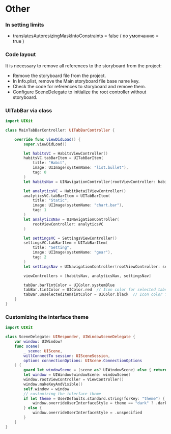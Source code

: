 # Other
### In setting limits
- translatesAutoresizingMaskIntoConstraints = false ( по умолчанию = true ) 

### Code layout 
It is necessary to remove all references to the storyboard from the project:
- Remove the storyboard file from the project.
- In Info.plist, remove the Main storyboard file base name key.
- Check the code for references to storyboard and remove them.
- Configure SceneDelegate to initialize the root controller without storyboard.

### UITabBar via class
<!-- This is an example - don't do it this way, but do it through separate classes.  -->
```swift
import UIKit 

class MainTabBarController: UITabBarController {

    override func viewDidLoad() {
        super.viewDidLoad()

        let habitsVC = HabitsViewController()
        habitsVC.tabBarItem = UITabBarItem(
            title: "Habit",
            image: UIImage(systemName: "list.bullet"),
            tag: 0
        )
        let habitsNav = UINavigationController(rootViewController: habitsVC)

        let analyticsVC = HabitDetailViewController()
        analyticsVC.tabBarItem = UITabBarItem(
            title: "Static",
            image: UIImage(systemName: "chart.bar"),
            tag: 1
        )
        let analyticsNav = UINavigationController(
            rootViewController: analyticsVC
        )

        let settingsVC = SettingsViewController()
        settingsVC.tabBarItem = UITabBarItem(
            title: "Setting",
            image: UIImage(systemName: "gear"),
            tag: 2
        )
        let settingsNav = UINavigationController(rootViewController: settingsVC)

        viewControllers = [habitsNav, analyticsNav, settingsNav]

        tabBar.barTintColor = UIColor.systemBlue
        tabBar.tintColor = UIColor.red  // Icon color for selected tabs
        tabBar.unselectedItemTintColor = UIColor.black  // Icon color for unselected tabs
    }
}
```

### Сustomizing the interface theme 
```swift
import UIKit 

class SceneDelegate: UIResponder, UIWindowSceneDelegate {
    var window: UIWindow?
    func scene(
        _ scene: UIScene,
        willConnectTo session: UISceneSession,
        options connectionOptions: UIScene.ConnectionOptions
    ) {
        guard let windowScene = (scene as? UIWindowScene) else { return }
        let window = UIWindow(windowScene: windowScene)
        window.rootViewController = ViewController()
        window.makeKeyAndVisible()
        self.window = window
        // customizing the interface theme
        if let theme = UserDefaults.standard.string(forKey: "theme") {
            window.overrideUserInterfaceStyle = theme == "dark" ? .dark : .light
        } else {
            window.overrideUserInterfaceStyle = .unspecified
        }
    }
}
```